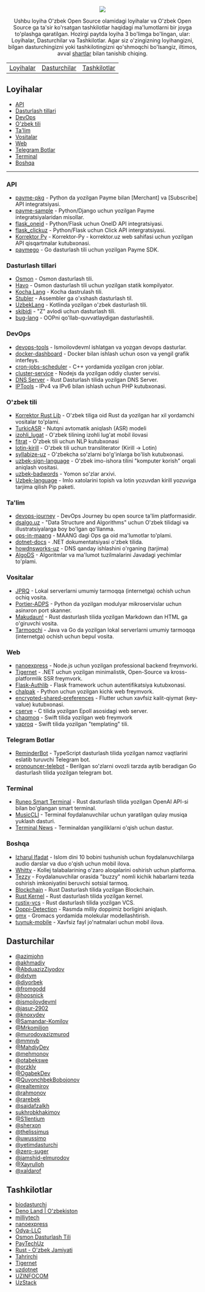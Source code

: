 <p align="center">
<img src="https://github.com/floss-uz/awesome/blob/main/.github/ASSETS/banner.png?raw=true" align="center">
</p>

<p align="center">
    Ushbu loyiha O'zbek Open Source olamidagi loyihalar va O'zbek Open Source ga ta'sir ko'rsatgan tashkilotlar haqidagi ma'lumotlarni bir joyga to'plashga qaratilgan. Hozirgi paytda loyiha 3 bo'limga bo'lingan, ular: Loyihalar, Dasturchilar va Tashkilotlar. Agar siz o'zingizning loyihangizni, bilgan dasturchingizni yoki tashkilotingizni qo'shmoqchi bo'lsangiz, iltimos, avval <a href="./CRITERIA.md">shartlar</a> bilan tanishib chiqing.
</p>

<p align="center">
    <table align="center">
        <tr>
            <td align="center"><a href="#loyihalar">Loyihalar</a></td>
            <td align="center"><a href="#dasturchilar">Dasturchilar</a></td>
            <td align="center"><a href="#tashkilotlar">Tashkilotlar</a></td>
        </tr>
    </table>
</p>

## Loyihalar
- [API](#api)
- [Dasturlash tillari](#dasturlash-tillari)
- [DevOps](#devops)
- [O'zbek tili](#ozbek-tili)
- [Ta'lim](#talim)
- [Vositalar](#vositalar)
- [Web](#web)
- [Telegram Botlar](#telegram-botlar)
- [Terminal](#terminal)
- [Boshqa](#boshqa)

---

### API
- [payme-pkg](https://github.com/PayTechUz/payme-pkg) - Python da yozilgan Payme bilan [Merchant] va [Subscribe] API integratsiyasi.
- [payme-sample](https://github.com/PayTechUz/payme-sample) - Python/Django uchun yozilgan Payme integratsiyalaridan misollar.
- [flask_oneid](https://github.com/Odya-LLC/flask_oneid) - Python/Flask uchun OneID API integratsiyasi.
- [flask_clickuz](https://github.com/Odya-LLC/flask_clickuz) - Python/Flask uchun Click API intergratsiyasi.
- [Korrektor Py](https://github.com/AbduazizZiyodov/korrektor-py) - Korrektor-Py - korrektor.uz web sahifasi uchun yozilgan API qisqartmalar kutubxonasi.
- [paymego](https://github.com/PayTechUz/paymego) - Go dasturlash tili uchun yozilgan Payme SDK.


### Dasturlash tillari
- [Osmon](https://git.kolyma.uz/osmon/osmon) - Osmon dasturlash tili.
- [Havo](https://git.kolyma.uz/osmon/havo) - Osmon dasturlash tili uchun yozilgan statik kompilyator.
- [Kocha Lang](https://github.com/kocha-lang/kocha) - Kocha dastrulash tili.
- [Stubler](https://github.com/fromgodd/stubler-lang) - Assembler ga o'xshash dasturlash til.
- [UzbekLang](https://github.com/urverse-uz/UzbekLang) - Kotlinda yozilgan o'zbek dasturlash tili.
- [skibidi](https://github.com/dxtym/skibidi) - "Z" avlodi uchun dasturlash tili.
- [bug-lang](https://github.com/UzStack/bug-lang) - OOPni qo'llab-quvvatlaydigan dasturlashtili.

### DevOps
- [devops-tools](https://github.com/ismoilovdevml/devops-tools) - Ismoilovdevml ishlatgan va yozgan devops dasturlar.
- [docker-dashboard](https://github.com/AbduazizZiyodov/docker-dashboard) - Docker bilan ishlash uchun oson va yengil grafik interfeys.
- [cron-jobs-scheduler](https://github.com/MahdiyDev/cron-jobs) - C++ yordamida yozilgan cron joblar.
- [cluster-service](https://github.com/akhmadiy/cluster-service) - Nodejs da yozilgan oddiy cluster servisi.
- [DNS Server](https://github.com/ismoilovdevml/dns-server) - Rust Dasturlash tilida yozilgan DNS Server.
- [IPTools](https://github.com/S1lentium/IPTools) - IPv4 va IPv6 bilan ishlash uchun PHP kutubxonasi.

### O'zbek tili
- [Korrektor Rust Lib](https://git.kolyma.uz/korrektor/korrektor-rs) - O'zbek tiliga oid Rust da yozilgan har xil yordamchi vositalar to'plami.
- [TurkicASR](https://github.com/IS2AI/TurkicASR) - Nutqni avtomatik aniqlash (ASR) modeli
- [izohli_lugat](https://github.com/jasur-2902/izohli_lugat) - O'zbek tilining izohli lug'at mobil ilovasi
- [fitrat](https://github.com/tahrirchi/fitrat) - O'zbek tili uchun NLP kutubxonasi
- [lotin-kirill](https://github.com/diyorbek/lotin-kirill) - O'zbek tili uchun transliterator (Kirill -> Lotin)
- [syllabize-uz](https://github.com/diyorbek/syllabize-uz) - O'zbekcha so'zlarni bo'g'inlarga bo'lish kutubxonasi.
- [uzbek-sign-language](https://github.com/Mrkomiljon/uzbek-sign-language) - O'zbek imo-ishora tilini "komputer korish" orqali aniqlash vositasi.
- [uzbek-badwords](https://github.com/milliytech/uzbek-badwords) - Yomon so'zlar arxivi.
- [Uzbek-language](https://github.com/QuvonchbekBobojonov/Uzbek-language) - Imlo xatolarini topish va lotin yozuvdan kirill yozuviga tarjima qilish Pip paketi.

### Ta'lim 
- [devops-journey](https://github.com/ismoilovdevml/devops-journey) - DevOps Journey bu open source ta'lim platformasidir.
- [dsalgo.uz](https://github.com/otabekswe/dsalgo) - "Data Structure and Algorithms" uchun O'zbek tilidagi va illustratsiyalarga boy bo'lgan qo'llanma.
- [ops-in-maang](https://github.com/ismoilovdevml/ops-in-maang) - MAANG dagi Ops ga oid ma'lumotlar to'plami.
- [dotnet-docs](https://github.com/uzdotnet/docs) - .NET dokumentatsiyasi o'zbek tilida.
- [howdnsworks-uz](https://github.com/rarebek/howdnsworks-uz) - DNS qanday ishlashini o'rganing (tarjima)
- [AlgoDS](https://github.com/sherxon/AlgoDS) - Algoritmlar va ma'lumot tuzilmalarini Javadagi yechimlar to'plami.

### Vositalar
- [JPRQ](https://github.com/azimjohn/jprq) - Lokal serverlarni umumiy tarmoqqa (internetga) ochish uchun ochiq vosita.
- [Portier-ADPS](https://github.com/fromgodd/portier-adps) - Python da yozilgan modulyar mikroservislar uchun asinxron port skanner.
- [Makudaun!](https://github.com/dark-voyage/makudaun) - Rust dasturlash tilida yozilgan Markdown dan HTML ga o'giruvchi vosita.
- [Tarmoqchi](https://github.com/floss-uz-community/tarmoqchi) - Java va Go da yozilgan lokal serverlarni umumiy tarmoqqa (internetga) ochish uchun bepul vosita.

### Web
- [nanoexpress](https://github.com/nanoexpress/nanoexpress) - Node.js uchun yozilgan professional backend freymvorki.
- [Tigernet](https://github.com/tigernetframework/Tigernet) - .NET uchun yozilgan minimalistik, Open-Source va kross-platformlik SSR freymvork.
- [Flask-Authlib](https://github.com/AbduazizZiyodov/flask-authlib) - Flask framework uchun autentifikatsiya kutubxonasi.
- [chalpak](https://github.com/mehmonov/chalpak) - Python uchun yozilgan kichk web freymvork.
- [encrypted-shared-preferences](https://github.com/xaldarof/encrypted-shared-preferences) - Flutter uchun xavfsiz kalit-qiymat (key-value) kutubxonasi.
- [cserve](https://github.com/Samandar-Komilov/cserve) - C tilida yozilgan Epoll asosidagi web server.
- [chaqmoq](https://github.com/chaqmoq/chaqmoq) - Swift tilida yozilgan web freymvork
- [yaproq](https://github.com/yaproq/yaproq) - Swift tilida yozilgan "templating" tili.

### Telegram Botlar
- [ReminderBot](https://github.com/Xayrulloh/ReminderBot) - TypeScript dasturlash tilida yozilgan namoz vaqtlarini eslatib turuvchi Telegram bot.
- [pronouncer-telebot](https://github.com/rahmonov/pronouncer-telebot) - Berilgan so'zlarni ovozli tarzda aytib beradigan Go dasturlash tilida yozilgan telegram bot.

### Terminal
- [Runeo Smart Terminal](https://github.com/ismoilovdevml/runeo) - Rust dasturlash tilida yozilgan OpenAI API-si bilan bo'glangan smart terminal.
- [MusicCLI](https://github.com/otabekswe/MusicCLI) - Terminal foydalanuvchilar uchun yaratilgan qulay musiqa yuklash dasturi.
- [Terminal News](https://github.com/knoxydev/terminal-news) - Terminaldan yangiliklarni o'qish uchun dastur.

### Boshqa
- [Izharul Ifadat](https://github.com/OgabekDev/IzharulIfadat) - Islom dini 10 bobini tushunish uchun foydalanuvchilarga audio darslar va duo o'qish uchun mobil ilova.
- [Whitty](https://github.com/uwussimo/whitty) - Kollej talabalarining o'zaro aloqalarini oshirish uchun platforma.
- [Tezzy](https://github.com/uwussimo/tezzy) - Foydalanuvchilar orasida "buzzy" nomli kichik habarlarni tezda oshirish imkoniyatini beruvchi sotsial tarmoq.
- [Blockchain](https://github.com/ismoilovdevml/blockchain) - Rust Dasturlash tilida yozilgan Blockchain.
- [Rust Kernel](https://github.com/ismoilovdevml/rust-os) - Rust dasturlash tilida yozilgan kernel.
- [rustix-vcs](https://github.com/knoxydev/rustix-vcs) - Rust dasturlash tilida yozilgan VCS.
- [Doppi-Detection](https://github.com/zero-suger/Doppi-Detection-YOLO_v8) - Rasmda milliy doppimiz borligini aniqlash.
- [gmx](https://github.com/biodasturchi/gmx) - Gromacs yordamida molekular modellashtirish.
- [tuynuk-mobile](https://github.com/Tuynuk/tuynuk-mobile) - Xavfsiz fayl jo'natmalari uchun mobil ilova.

## Dasturchilar
- [@azimjohn](https://github.com/azimjohn)
- [@akhmadiy](https://github.com/akhmadiy)
- [@AbduazizZiyodov](https://github.com/AbduazizZiyodov)
- [@dxtym](https://github.com/dxtym)
- [@diyorbek](https://github.com/diyorbek)
- [@fromgodd](https://github.com/fromgodd)
- [@hoosnick](https://github.com/hoosnick)
- [@ismoilovdevml](https://github.com/ismoilovdevml)
- [@jasur-2902](https://github.com/jasur-2902)
- [@knoxydev](https://github.com/knoxydev)
- [@Samandar-Komilov](https://github.com/Samandar-Komilov)
- [@Mrkomiljon](https://github.com/Mrkomiljon)
- [@murodovazizmurod](https://github.com/murodovazizmurod)
- [@mmnvb](https://github.com/mmnvb)
- [@MahdiyDev](https://github.com/MahdiyDev)
- [@mehmonov](https://github.com/mehmonov)
- [@otabekswe](https://github.com/otabekswe)
- [@orzklv](https://github.com/orzklv)
- [@OgabekDev](https://github.com/OgabekDev)
- [@QuvonchbekBobojonov](https://github.com/QuvonchbekBobojonov)
- [@realtemirov](https://github.com/realtemirov)
- [@rahmonov](https://github.com/rahmonov)
- [@rarebek](https://github.com/rarebek)
- [@saidafzalkh](https://github.com/saidafzalkh)
- [sukhrobkhakimov](https://github.com/sukhrobkhakimov)
- [@S1lentium](https://github.com/S1lentium)
- [@sherxon](https://github.com/sherxon)
- [@thelissimus](https://github.com/thelissimus)
- [@uwussimo](https://github.com/uwussimo)
- [@yetimdasturchi](https://github.com/yetimdasturchi)
- [@zero-suger](https://github.com/zero-suger)
- [@jamshid-elmurodov](https://github.com/jamshid-elmurodov)
- [@Xayrulloh](https://github.com/Xayrulloh)
- [@xaldarof](https://github.com/xaldarof)

## Tashkilotlar
- [biodasturchi](https://github.com/biodasturchi)
- [Deno Land | O'zbekiston](https://github.com/denolanduz)
- [milliytech](https://github.com/milliytech)
- [nanoexpress](https://github.com/nanoexpress)
- [Odya-LLC](https://github.com/Odya-LLC)
- [Osmon Dasturlash Tili](https://github.com/osmon-lang)
- [PayTechUz](https://github.com/PayTechUz)
- [Rust - O'zbek Jamiyati](https://github.com/rust-lang-uz)
- [Tahrirchi](https://github.com/tahrirchi)
- [Tigernet](https://github.com/tigernetframework)
- [uzdotnet](https://github.com/uzdotnet)
- [UZINFOCOM](https://github.com/uzinfocom-org)
- [UzStack](https://github.com/UzStack)
